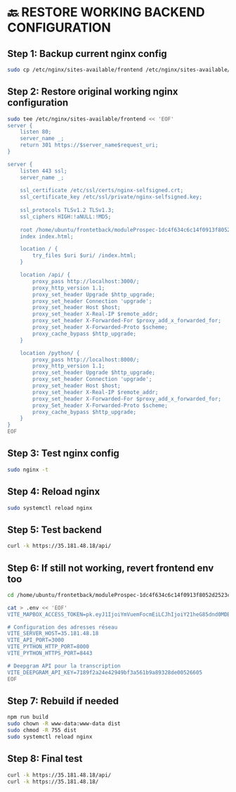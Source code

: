 # 🔙 RESTORE WORKING BACKEND CONFIGURATION

## Step 1: Backup current nginx config
```bash
sudo cp /etc/nginx/sites-available/frontend /etc/nginx/sites-available/frontend.broken
```

## Step 2: Restore original working nginx configuration
```bash
sudo tee /etc/nginx/sites-available/frontend << 'EOF'
server {
    listen 80;
    server_name _;
    return 301 https://$server_name$request_uri;
}

server {
    listen 443 ssl;
    server_name _;
    
    ssl_certificate /etc/ssl/certs/nginx-selfsigned.crt;
    ssl_certificate_key /etc/ssl/private/nginx-selfsigned.key;
    
    ssl_protocols TLSv1.2 TLSv1.3;
    ssl_ciphers HIGH:!aNULL:!MD5;
    
    root /home/ubuntu/frontetback/moduleProspec-1dc4f634c6c14f0913f8052d2523c56f04d7738b/dist;
    index index.html;

    location / {
        try_files $uri $uri/ /index.html;
    }

    location /api/ {
        proxy_pass http://localhost:3000/;
        proxy_http_version 1.1;
        proxy_set_header Upgrade $http_upgrade;
        proxy_set_header Connection 'upgrade';
        proxy_set_header Host $host;
        proxy_set_header X-Real-IP $remote_addr;
        proxy_set_header X-Forwarded-For $proxy_add_x_forwarded_for;
        proxy_set_header X-Forwarded-Proto $scheme;
        proxy_cache_bypass $http_upgrade;
    }

    location /python/ {
        proxy_pass http://localhost:8000/;
        proxy_http_version 1.1;
        proxy_set_header Upgrade $http_upgrade;
        proxy_set_header Connection 'upgrade';
        proxy_set_header Host $host;
        proxy_set_header X-Real-IP $remote_addr;
        proxy_set_header X-Forwarded-For $proxy_add_x_forwarded_for;
        proxy_Set_header X-Forwarded-Proto $scheme;
        proxy_cache_bypass $http_upgrade;
    }
}
EOF
```

## Step 3: Test nginx config
```bash
sudo nginx -t
```

## Step 4: Reload nginx
```bash
sudo systemctl reload nginx
```

## Step 5: Test backend
```bash
curl -k https://35.181.48.18/api/
```

## Step 6: If still not working, revert frontend env too
```bash
cd /home/ubuntu/frontetback/moduleProspec-1dc4f634c6c14f0913f8052d2523c56f04d7738b
```

```bash
cat > .env << 'EOF'
VITE_MAPBOX_ACCESS_TOKEN=pk.eyJ1IjoiYmVuemFocmEiLCJhIjoiY21heG85dnd0MDBjbTJuc2RhbWhhOWxsMyJ9.XZm932vHWSs-cHO9lmtmKg

# Configuration des adresses réseau
VITE_SERVER_HOST=35.181.48.18
VITE_API_PORT=3000
VITE_PYTHON_HTTP_PORT=8000
VITE_PYTHON_HTTPS_PORT=8443

# Deepgram API pour la transcription
VITE_DEEPGRAM_API_KEY=7189f2a24e42949bf3a561b9a89328de00526605
EOF
```

## Step 7: Rebuild if needed
```bash
npm run build
sudo chown -R www-data:www-data dist
sudo chmod -R 755 dist
sudo systemctl reload nginx
```

## Step 8: Final test
```bash
curl -k https://35.181.48.18/api/
curl -k https://35.181.48.18/
```